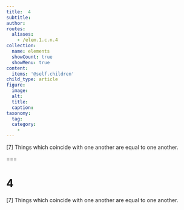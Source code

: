 ```yaml
---
title:  4
subtitle: 
author:
routes:
  aliases:
    - /elem.1.c.n.4
collection:
  name: elements
  showCount: true
  showMenu: true
content:
  items: '@self.children'
child_type: article
figure:
  image:
  alt:
  title:
  caption:
taxonomy:
  tag:
  category:
    - 
---
```


<p>[7] Things which coincide with one another are equal to one another.</p>

===

<h1>4</h1>
<p>[7] Things which coincide with one another are equal to one another.</p>
